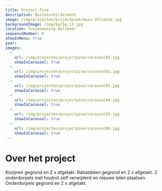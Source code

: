 ```yaml
---
title: Project Pine
description: Buitenschilderwerk
image: /img/projecten/projectpine/main-357xauto.jpg
backgroundImage: /img/bg/bg-13.jpg
location: Tussenwoning Aalsmeer
sequenceNumber: 6
showInMenu: true
year: 
images:
  -
    url: /img/projecten/projectpine/carousel01.jpg
    showInCarousel: true
  -
    url: /img/projecten/projectpine/carousel02.jpg
    showInCarousel: true
  -
    url: /img/projecten/projectpine/carousel03.jpg
    showInCarousel: true
  -
    url: /img/projecten/projectpine/carousel04.jpg
    showInCarousel: true
  -
    url: /img/projecten/projectpine/carousel05.jpg
    showInCarousel: true
  -
    url: /img/projecten/projectpine/carousel06.jpg
    showInCarousel: true
---
```



# Over het project

Kozijnen gegrond en 2 x afgelakt. Rabatdelen gegrond en 2 x afgelakt. 
2 onderdorpels met houtrot zelf verwijderd en nieuwe laten plaatsen. 
Onderdorpels gegrond en 2 x afgelakt.

